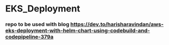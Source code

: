 # EKS_Deployment

### repo to be used with blog https://dev.to/harisharavindan/aws-eks-deployment-with-helm-chart-using-codebuild-and-codepipeline-379a
